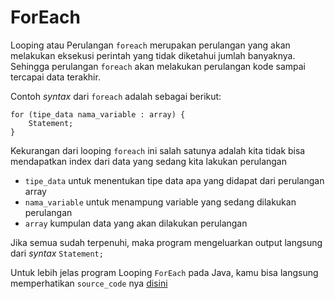 # ForEach

Looping atau Perulangan `foreach` merupakan perulangan yang akan melakukan eksekusi perintah yang tidak diketahui jumlah banyaknya. Sehingga perulangan `foreach` akan melakukan perulangan kode sampai tercapai data terakhir. 

Contoh *syntax* dari `foreach` adalah sebagai berikut:

```
for (tipe_data nama_variable : array) {
    Statement;
}
```

Kekurangan dari looping `foreach` ini salah satunya adalah kita tidak bisa mendapatkan index dari data yang sedang kita lakukan perulangan

- `tipe_data` untuk menentukan tipe data apa yang didapat dari perulangan array
- `nama_variable` untuk menampung variable yang sedang dilakukan perulangan
- `array` kumpulan data yang akan dilakukan perulangan

Jika semua sudah terpenuhi, maka program mengeluarkan output langsung dari *syntax* `Statement;`

Untuk lebih jelas program Looping `ForEach` pada Java, kamu bisa langsung memperhatikan `source_code` nya [disini](https://github.com/bellshade/Java/blob/main/src/main/java/learn/basic/Looping/ForEach/ForEachStatement.java)